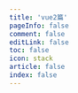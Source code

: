 ```yaml
---
title: 'vue2篇'
pageInfo: false
comment: false
editLink: false
toc: false
icon: stack
article: false
index: false
---
```


<AutoCatalog base='/technology/VUE2/' />